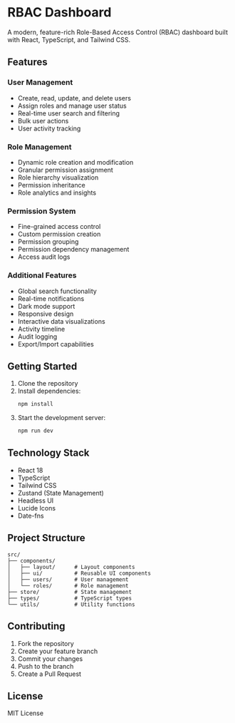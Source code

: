 # RBAC Dashboard

A modern, feature-rich Role-Based Access Control (RBAC) dashboard built with React, TypeScript, and Tailwind CSS.

## Features

### User Management
- Create, read, update, and delete users
- Assign roles and manage user status
- Real-time user search and filtering
- Bulk user actions
- User activity tracking

### Role Management
- Dynamic role creation and modification
- Granular permission assignment
- Role hierarchy visualization
- Permission inheritance
- Role analytics and insights

### Permission System
- Fine-grained access control
- Custom permission creation
- Permission grouping
- Permission dependency management
- Access audit logs

### Additional Features
- Global search functionality
- Real-time notifications
- Dark mode support
- Responsive design
- Interactive data visualizations
- Activity timeline
- Audit logging
- Export/Import capabilities

## Getting Started

1. Clone the repository
2. Install dependencies:
   ```bash
   npm install
   ```
3. Start the development server:
   ```bash
   npm run dev
   ```

## Technology Stack

- React 18
- TypeScript
- Tailwind CSS
- Zustand (State Management)
- Headless UI
- Lucide Icons
- Date-fns

## Project Structure

```
src/
├── components/
│   ├── layout/      # Layout components
│   ├── ui/          # Reusable UI components
│   ├── users/       # User management
│   └── roles/       # Role management
├── store/           # State management
├── types/           # TypeScript types
└── utils/           # Utility functions
```

## Contributing

1. Fork the repository
2. Create your feature branch
3. Commit your changes
4. Push to the branch
5. Create a Pull Request

## License

MIT License